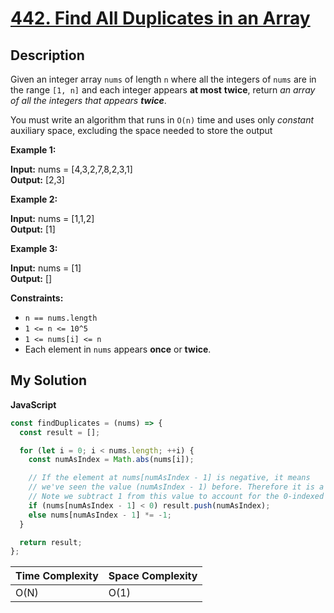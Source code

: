 # [442. Find All Duplicates in an Array](https://leetcode.com/problems/find-all-duplicates-in-an-array)

## Description

Given an integer array `nums` of length `n` where all the integers of `nums` are in the range `[1, n]` and each integer appears **at most** **twice**, return _an array of all the integers that appears **twice**_.

You must write an algorithm that runs in `O(n)` time and uses only _constant_ auxiliary space, excluding the space needed to store the output

**Example 1:**

**Input:** nums = \[4,3,2,7,8,2,3,1\]  
**Output:** \[2,3\]

**Example 2:**

**Input:** nums = \[1,1,2\]  
**Output:** \[1\]

**Example 3:**

**Input:** nums = \[1\]  
**Output:** \[\]

**Constraints:**

- `n == nums.length`
- `1 <= n <= 10^5`
- `1 <= nums[i] <= n`
- Each element in `nums` appears **once** or **twice**.

## My Solution

**JavaScript**

```js
const findDuplicates = (nums) => {
  const result = [];

  for (let i = 0; i < nums.length; ++i) {
    const numAsIndex = Math.abs(nums[i]);

    // If the element at nums[numAsIndex - 1] is negative, it means
    // we've seen the value (numAsIndex - 1) before. Therefore it is a duplicate.
    // Note we subtract 1 from this value to account for the 0-indexed array
    if (nums[numAsIndex - 1] < 0) result.push(numAsIndex);
    else nums[numAsIndex - 1] *= -1;
  }

  return result;
};
```

| Time Complexity | Space Complexity |
| --------------- | ---------------- |
| O(N)            | O(1)             |

